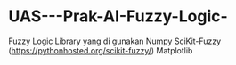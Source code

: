 # UAS---Prak-AI-Fuzzy-Logic-
Fuzzy Logic  Library yang di gunakan  Numpy SciKit-Fuzzy (https://pythonhosted.org/scikit-fuzzy/) Matplotlib
